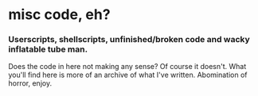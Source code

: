 # misc code, eh?

### Userscripts, shellscripts, unfinished/broken code and wacky inflatable tube man.

Does the code in here not making any sense? Of course it doesn't. What you'll find here is more of an archive
of what I've written. Abomination of horror, enjoy.

